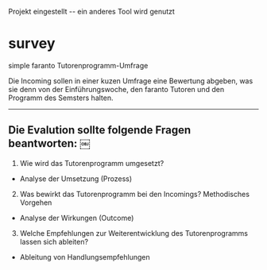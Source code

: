 Projekt eingestellt -- ein anderes Tool wird genutzt

# survey
simple faranto Tutorenprogramm-Umfrage

Die Incoming sollen in einer kuzen Umfrage eine Bewertung abgeben, was sie denn von der Einführungswoche, den faranto Tutoren und den Programm des Semsters halten.

---

## Die Evalution sollte folgende Fragen beantworten:      ￼
1. Wie wird das Tutorenprogramm umgesetzt?
* Analyse der Umsetzung (Prozess)
2. Was bewirkt das Tutorenprogramm bei den Incomings?
Methodisches Vorgehen
* Analyse der Wirkungen (Outcome)
3. Welche Empfehlungen zur Weiterentwicklung des Tutorenprogramms lassen sich ableiten?
* Ableitung von Handlungsempfehlungen
